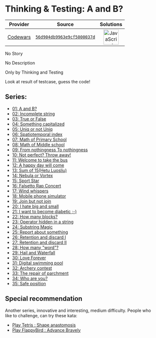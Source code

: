 [_metadata_:generated]: - "true"

# Thinking & Testing: A and B?

<!-- INFO TABLE BEGIN -->

| Provider                                        | Source                                                                               | Solutions                                                                                                                                                    |
| :---------------------------------------------: | :----------------------------------------------------------------------------------: | :----------------------------------------------------------------------------------------------------------------------------------------------------------: |
| [Codewars](../../../docs/providers/Codewars.md) | [`56d904db9963e9cf5000037d`](https://www.codewars.com/kata/56d904db9963e9cf5000037d) | [<img src="https://res.cloudinary.com/rascaltwo/image/upload/v1631924076/javascript_ehszr7.svg" alt="JavaScript" title="JavaScript" width="50" />](solve.js) |

<!-- INFO TABLE END -->

No Story

No Description

Only by Thinking and Testing

Look at result of testcase, guess the code!

## Series:

* [01: A and B?](https://www.codewars.com/kata/56d904db9963e9cf5000037d)
* [02: Incomplete string](https://www.codewars.com/kata/56d9292cc11bcc3629000533)
* [03: True or False](https://www.codewars.com/kata/56d931ecc443d475d5000003)
* [04: Something capitalized](https://www.codewars.com/kata/56d93f249c844788bc000002)
* [05: Uniq or not Uniq](https://www.codewars.com/kata/56d949281b5fdc7666000004)
* [06: Spatiotemporal index](https://www.codewars.com/kata/56d98b555492513acf00077d)
* [07: Math of Primary School](https://www.codewars.com/kata/56d9b46113f38864b8000c5a)
* [08: Math of Middle school](https://www.codewars.com/kata/56d9c274c550b4a5c2000d92)
* [09: From nothingness To nothingness](https://www.codewars.com/kata/56d9cfd3f3928b4edd000021)
* [10: Not perfect? Throw away!](https://www.codewars.com/kata/56dae2913cb6f5d428000f77) 
* [11: Welcome to take the bus](https://www.codewars.com/kata/56db19703cb6f5ec3e001393)
* [12: A happy day will come](https://www.codewars.com/kata/56dc41173e5dd65179001167)
* [13: Sum of 15(Hetu Luosliu)](https://www.codewars.com/kata/56dc5a773e5dd6dcf7001356)
* [14: Nebula or Vortex](https://www.codewars.com/kata/56dd3dd94c9055a413000b22)
* [15: Sport Star](https://www.codewars.com/kata/56dd927e4c9055f8470013a5)
* [16: Falsetto Rap Concert](https://www.codewars.com/kata/56de38c1c54a9248dd0006e4)
* [17: Wind whispers](https://www.codewars.com/kata/56de4d58301c1156170008ff)
* [18: Mobile phone simulator](https://www.codewars.com/kata/56de82fb9905a1c3e6000b52)
* [19: Join but not join](https://www.codewars.com/kata/56dfce76b832927775000027)
* [20: I hate big and small](https://www.codewars.com/kata/56dfd5dfd28ffd52c6000bb7)
* [21: I want to become diabetic ;-)](https://www.codewars.com/kata/56e0e065ef93568edb000731)
* [22: How many blocks?](https://www.codewars.com/kata/56e0f1dc09eb083b07000028)
* [23: Operator hidden in a string](https://www.codewars.com/kata/56e1161fef93568228000aad)
* [24: Substring Magic](https://www.codewars.com/kata/56e127d4ef93568228000be2)
* [25: Report about something](https://www.codewars.com/kata/56eccc08b9d9274c300019b9)
* [26: Retention and discard I](https://www.codewars.com/kata/56ee0448588cbb60740013b9)
* [27: Retention and discard II](https://www.codewars.com/kata/56eee006ff32e1b5b0000c32)
* [28: How many "word"?](https://www.codewars.com/kata/56eff1e64794404a720002d2)
* [29: Hail and Waterfall](https://www.codewars.com/kata/56f167455b913928a8000c49)
* [30: Love Forever](https://www.codewars.com/kata/56f214580cd8bc66a5001a0f)
* [31: Digital swimming pool](https://www.codewars.com/kata/56f25b17e40b7014170002bd)
* [32: Archery contest](https://www.codewars.com/kata/56f4202199b3861b880013e0)
* [33: The repair of parchment](https://www.codewars.com/kata/56f606236b88de2103000267)
* [34: Who are you?](https://www.codewars.com/kata/56f6b4369400f51c8e000d64)
* [35: Safe position](https://www.codewars.com/kata/56f7eb14f749ba513b0009c3)

## Special recommendation

Another series, innovative and interesting, medium difficulty. People who like to challenge, can try these kata:

* [Play Tetris : Shape anastomosis](https://www.codewars.com/kata/56c85eebfd8fc02551000281)
* [Play FlappyBird : Advance Bravely](https://www.codewars.com/kata/56cd5d09aa4ac772e3000323)

